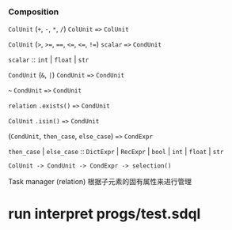 ### Composition

`ColUnit` (`+`, `-`, `*`, `/`) `ColUnit` `=>` `ColUnit`

`ColUnit` (`>`, `>=`, `==`, `<=`, `<=`, `!=`) `scalar` `=>` `CondUnit`

`scalar` :: `int` | `float` | `str` 

`CondUnit` (`&`, `|`) `CondUnit` `=>` `CondUnit`

`~` `CondUnit` `=>` `CondUnit`

`relation` `.exists()` `=>` `CondUnit`

`ColUnit` `.isin()` `=>` `CondUnit`

(`CondUnit`, `then_case`, `else_case`) `=>` `CondExpr`

`then_case` | `else_case` :: `DictExpr` | `RecExpr` | `bool` | `int` | `float` | `str` 

`ColUnit -> CondUnit -> CondExpr -> selection()`

Task manager (relation) 根据子元素的固有属性来进行管理

# run interpret progs/test.sdql




